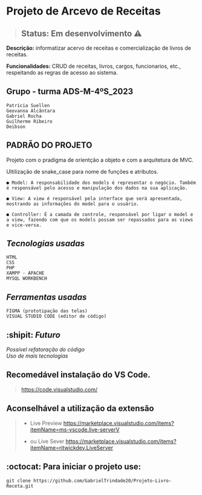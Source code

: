 <h1>Projeto de Arcevo de Receitas</h1>

> ## Status: Em desenvolvimento :warning:

**Descrição:** informatizar acervo de receitas e comercialização de livros de receitas.<br>

**Funcionalidades:** CRUD de receitas, livros, cargos, funcionarios, etc., respeitando as regras de acesso ao sistema.

## Grupo - turma ADS-M-4ºS_2023
```
Patrícia Suellen
Geovanna Alcântara
Gabriel Rocha
Guilherme Ribeiro
Deibson
```
## PADRÃO DO PROJETO
Projeto com o pradigma de orientção a objeto e com a arquitetura de MVC. <br>

Ultilização de snake_case para nome de funções e atributos.
```
● Model: A responsabilidade dos models é representar o negócio. Também é responsável pelo acesso e manipulação dos dados na sua aplicação.

● View: A view é responsável pela interface que será apresentada, mostrando as informações do model para o usuário.

● Controller: É a camada de controle, responsável por ligar o model e a view, fazendo com que os models possam ser repassados para as views e vice-versa.
```

## *Tecnologias usadas*
```
HTML 
CSS
PHP
XAMPP - APACHE
MYSQL WORKBENCH
```
## *Ferramentas usadas*
```
FIGMA (prototipação das telas)
VISUAL STUDIO CODE (editor de código)
```
## :shipit: *Futuro*
*Possível refatoração do código* <br>
*Uso de mais tecnologias*

## Recomedável instalação do VS Code.<br>

> https://code.visualstudio.com/

## Aconselhável a utilização da extensão

> - Live Preview
>   https://marketplace.visualstudio.com/items?itemName=ms-vscode.live-serverV
>
> - ou Live Sever
>   https://marketplace.visualstudio.com/items?itemName=ritwickdey.LiveServer

## :octocat: Para iniciar o projeto use: <br>
```
git clone https://github.com/GabrielTrindade20/Projeto-Livro-Receta.git
```

